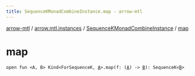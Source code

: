 ```yaml
---
title: SequenceKMonadCombineInstance.map - arrow-mtl
---
```


[arrow-mtl](../../index.html) / [arrow.mtl.instances](../index.html) / [SequenceKMonadCombineInstance](index.html) / [map](./map.html)

# map

`open fun <A, B> Kind<ForSequenceK, `[`A`](map.html#A)`>.map(f: (`[`A`](map.html#A)`) -> `[`B`](map.html#B)`): SequenceK<`[`B`](map.html#B)`>`